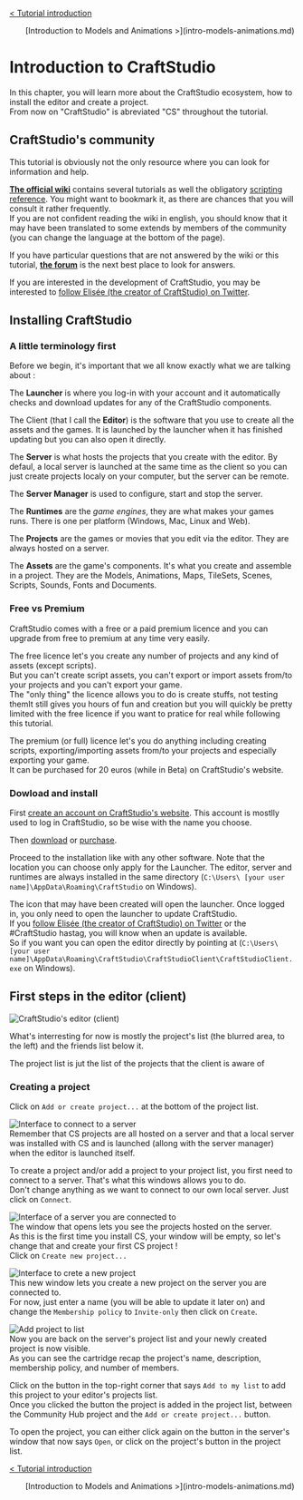 <style type="text/css">
.text-align-right {
    text-align: right;
}
</style>

[< Tutorial introduction](tutorial-introduction.md)  
<div class="text-align-right">
[Introduction to Models and Animations >](intro-models-animations.md)
</div>

# Introduction to CraftStudio

In this chapter, you will learn more about the CraftStudio ecosystem, how to install the editor and create a project.  
From now on "CraftStudio" is abreviated "CS" throughout the tutorial.


## CraftStudio's community

This tutorial is obviously not the only resource where you can look for information and help.

**[The official wiki](http://learn.craftstud.io)** contains several tutorials as well the obligatory [scripting reference](http://learn.craftstud.io/Reference/Scripting). You might want to bookmark it, as there are chances that you will consult it rather frequently.  
If you are not confident reading the wiki in english, you should know that it may have been translated to some extends by members of the community (you can change the language at the bottom of the page).

If you have particular questions that are not answered by the wiki or this tutorial, **[the forum](http://www.craftstudioforums.net/index.php?forum/)** is the next best place to look for answers.

If you are interested in the development of CraftStudio, you may be interested to [follow Elisée (the creator of CraftStudio) on Twitter](https://twitter.com/craftstudiodev).


## Installing CraftStudio

### A little terminology first

Before we begin, it's important that we all know exactly what we are talking about :

The **Launcher** is where you log-in with your account and it automatically checks and download updates for any of the CraftStudio components.

The Client (that I call the **Editor**) is the software that you use to create all the assets and the games. It is launched by the launcher when it has finished updating but you can also open it directly.

The **Server** is what hosts the projects that you create with the editor. By defaul, a local server is launched at the same time as the client so you can just create projects localy on your computer, but the server can be remote.

The **Server Manager** is used to configure, start and stop the server.

The **Runtimes** are the *game engines*, they are what makes your games runs. There is one per platform (Windows, Mac, Linux and Web).

The **Projects** are the games or movies that you edit via the editor. They are always hosted on a server.

The **Assets** are the game's components. It's what you create and assemble in a project. They are the Models, Animations, Maps, TileSets, Scenes, Scripts, Sounds, Fonts and Documents.


### Free vs Premium

CraftStudio comes with a free or a paid premium licence and you can upgrade from free to premium at any time very easily.

The free licence let's you create any number of projects and any kind of assets (except scripts).  
But you can't create script assets, you can't export or import assets from/to your projects and you can't export your game.  
The "only thing" the licence allows you to do is create stuffs, not testing themIt still gives you hours of fun and creation but you will quickly be pretty limited with the free licence if you want to pratice for real while following this tutorial.

The premium (or full) licence let's you do anything including creating scripts, exporting/importing assets from/to your projects and especially exporting your game.  
It can be purchased for 20 euros (while in Beta) on CraftStudio's website.


### Dowload and install

First [create an account on CraftStudio's website](http://craftstud.io/login). This account is mostlly used to log in CraftStudio, so be wise with the name you choose.

Then [download](http://craftstud.io/download) or [purchase](http://craftstud.io/purchase).

Proceed to the installation like with any other software. Note that the location you can choose only apply for the Launcher. The editor, server and runtimes are always installed in the same directory (`C:\Users\ [your user name]\AppData\Roaming\CraftStudio` on Windows).  

The icon that may have been created will open the launcher. Once logged in, you only need to open the launcher to update CraftStudio.  
If you [follow Elisée (the creator of CraftStudio) on Twitter](https://twitter.com/craftstudiodev) or the #CraftStudio hastag, you will know when an update is available.    
So if you want you can open the editor directly by pointing at (`C:\Users\ [your user name]\AppData\Roaming\CraftStudio\CraftStudioClient\CraftStudioClient.exe` on Windows).


## First steps in the editor (client)

![CraftStudio's editor (client)](https://dl.dropboxusercontent.com/u/51314747/CraftStudio/MinecraftTutorial/img/craftstudio-introduction/editor-interface.png "The interface of CraftStudio's editor")

What's interresting for now is mostly the project's list (the blurred area, to the left) and the friends list below it.

The project list is jut the list of the projects that the client is aware of


### Creating a project

Click on `Add or create project...` at the bottom of the project list.

![Interface to connect to a server](https://dl.dropboxusercontent.com/u/51314747/CraftStudio/MinecraftTutorial/img/craftstudio-introduction/server-connect-window.png "Interface to connect to a server")  
Remember that CS projects are all hosted on a server and that a local server was installed with CS and is launched (allong with the server manager) when the editor is launched itself.

To create a project and/or add a project to your project list, you first need to connect to a server. That's what this windows allows you to do.  
Don't change anything as we want to connect to our own local server. Just click on `Connect`.

![Interface of a server you are connected to](https://dl.dropboxusercontent.com/u/51314747/CraftStudio/MinecraftTutorial/img/craftstudio-introduction/server-interface.png "Interface of a server you are connected to")  
The window that opens lets you see the projects hosted on the server.  
As this is the first time you install CS, your window will be empty, so let's change that and create your first CS project !  
Click on `Create new project...`

![Interface to crete a new project](https://dl.dropboxusercontent.com/u/51314747/CraftStudio/MinecraftTutorial/img/craftstudio-introduction/create-project-interface.png "Interface to crete a new project")  
This new window lets you create a new project on the server you are connected to.  
For now, just enter a name (you will be able to update it later on) and change the `Membership policy` to `Invite-only` then click on `Create`.

![Add project to list](https://dl.dropboxusercontent.com/u/51314747/CraftStudio/MinecraftTutorial/img/craftstudio-introduction/add-to-list.png "Add project to list")  
Now you are back on the server's project list and your newly created project is now visible.  
As you can see the cartridge recap the project's name, description, membership policy, and number of members.  

Click on the button in the top-right corner that says `Add to my list` to add this project to your editor's projects list.  
Once you clicked the button the project is added in the project list, between the Community Hub project and the `Add or create project...` button.

To open the project, you can either click again on the button in the server's window that now says `Open`, or click on the project's button in the project list.


[< Tutorial introduction](tutorial-introduction.md)
<div class="text-align-right">
[Introduction to Models and Animations >](intro-models-animations.md)
</div>
